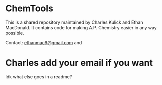 # ChemTools

This is a shared repository maintained by Charles Kulick and Ethan MacDonald.
It contains code for making A.P. Chemistry easier in any way possible. 

Contact: ethanmac9@gmail.com and 

# Charles add your email if you want

Idk what else goes in a readme?
